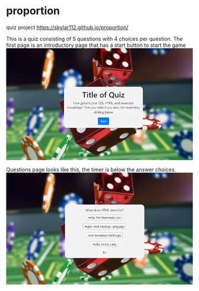 # proportion
quiz project
https://skylar112.github.io/proportion/



This is a quiz consisting of 5 questions with 4 choices per question. 
The first page is an introductory page that has a start button to start the game
![](/Images/Opening.PNG)

Questions page looks like this, the timer is below the answer choices.
![](/Images/Questions%20Page.PNG)
